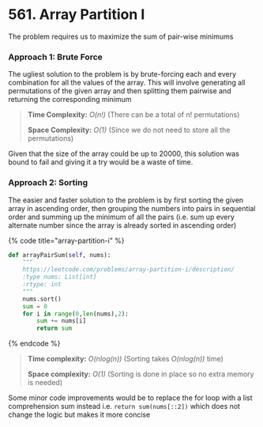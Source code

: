 # 561. Array Partition I

The problem requires us to maximize the sum of pair-wise minimums

### Approach 1: Brute Force

The ugliest solution to the problem is by brute-forcing each and every combination for all the values of the array. This will involve generating all permutations of the given array and then splitting them pairwise and returning the corresponding minimum

> **Time Complexity:** _O\(n!\)_ \(There can be a total of n! permutations\)
>
> **Space Complexity:** _O\(1\)_ \(Since we do not need to store all the permutations\)

Given that the size of the array could be up to 20000, this solution was bound to fail and giving it a try would be a waste of time.

### Approach 2: Sorting

The easier and faster solution to the problem is by first sorting the given array in ascending order, then grouping the numbers into pairs in sequential order and summing up the minimum of all the pairs \(i.e. sum up every alternate number since the array is already sorted in ascending order\)

{% code title="array-partition-i" %}
```python
def arrayPairSum(self, nums):     
    """     
    https://leetcode.com/problems/array-partition-i/description/
    :type nums: List[int]     
    :rtype: int     
    """     
    nums.sort()    
    sum = 0
    for i in range(0,len(nums),2):
        sum += nums[i]
        return sum
```
{% endcode %}

> **Time complexity:** _O\(nlog\(n\)\)_ \(Sorting takes _O\(nlog\(n\)\)_ time\)
>
> **Space complexity:** _O\(1\)_ \(Sorting is done in place so no extra memory is needed\)

Some minor code improvements would be to replace the for loop with a list comprehension sum instead i.e. `return sum(nums[::2])` which does not change the logic but makes it more concise

